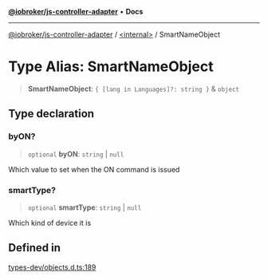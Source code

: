 [**@iobroker/js-controller-adapter**](../../README.md) • **Docs**

***

[@iobroker/js-controller-adapter](../../globals.md) / [\<internal\>](../README.md) / SmartNameObject

# Type Alias: SmartNameObject

> **SmartNameObject**: `{ [lang in Languages]?: string }` & `object`

## Type declaration

### byON?

> `optional` **byON**: `string` \| `null`

Which value to set when the ON command is issued

### smartType?

> `optional` **smartType**: `string` \| `null`

Which kind of device it is

## Defined in

[types-dev/objects.d.ts:189](https://github.com/ioBroker/ioBroker.js-controller/blob/3daa8532c48e6c817fc472607ccec26424ca987e/packages/types-dev/objects.d.ts#L189)
